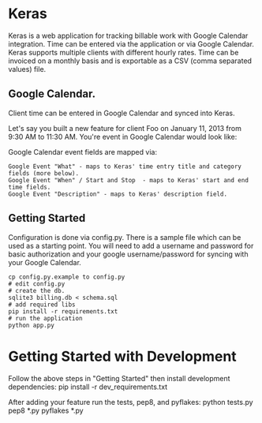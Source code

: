 # Keras
Keras is a web application for tracking billable work with Google Calendar integration. Time can be entered via the application or via Google Calendar. Keras supports multiple clients with different hourly rates. Time can be invoiced on a monthly basis and is exportable as a CSV (comma separated values) file. 

## Google Calendar.
Client time can be entered in Google Calendar and synced into Keras.

Let's say you built a new feature for client Foo on January 11, 2013 from 9:30 AM to 11:30 AM. You're event in Google Calendar would look like:



Google Calendar event fields are mapped via:


    Google Event "What" - maps to Keras' time entry title and category fields (more below).
    Google Event "When" / Start and Stop  - maps to Keras' start and end time fields.
    Google Event "Description" - maps to Keras' description field.


## Getting Started

Configuration is done via config.py. There is a sample file which can be used as a starting point. You will need to add a username and password for basic authorization and your google username/password for syncing with your Google Calendar.

    cp config.py.example to config.py
    # edit config.py
    # create the db.
    sqlite3 billing.db < schema.sql
    # add required libs
    pip install -r requirements.txt
    # run the application    
    python app.py

# Getting Started with Development

Follow the above steps in "Getting Started" then install development dependencies:
    pip install -r dev_requirements.txt
    
After adding your feature run the tests, pep8, and pyflakes:
    python tests.py
    pep8 *.py
    pyflakes *.py

